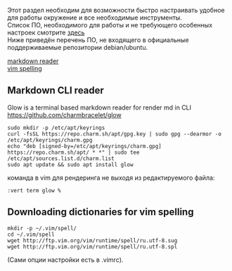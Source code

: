 Этот раздел необходим для возможности быстро настраивать удобное для работы окружение и все необходимые инструменты.<br>
Список ПО, необходимого для работы и не требующего особенных настроек смотрите [здесь](package_list.md)<br>
Ниже приведён перечень ПО, не входящего в официальные поддерживаемые репозитории debian/ubuntu.<br>

[markdown reader](#markdown-cli-reader)<br>
[vim spelling](#downloading-dictionaries-for-vim-spelling)

## Markdown CLI reader
Glow is a terminal based markdown reader for render md in CLI<br>
https://github.com/charmbracelet/glow<br>
```
sudo mkdir -p /etc/apt/keyrings
curl -fsSL https://repo.charm.sh/apt/gpg.key | sudo gpg --dearmor -o /etc/apt/keyrings/charm.gpg
echo "deb [signed-by=/etc/apt/keyrings/charm.gpg] https://repo.charm.sh/apt/ * *" | sudo tee /etc/apt/sources.list.d/charm.list
sudo apt update && sudo apt install glow
```
команда в vim для рендеринга не выходя из редактируемого файла:
```
:vert term glow %
```

## Downloading dictionaries for vim spelling
```
mkdir -p ~/.vim/spell/
cd ~/.vim/spell
wget http://ftp.vim.org/vim/runtime/spell/ru.utf-8.sug
wget http://ftp.vim.org/vim/runtime/spell/ru.utf-8.spl
```
(Сами опции настройки есть в .vimrc).
